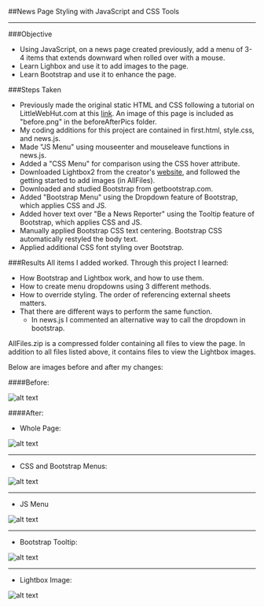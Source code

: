 ##News Page Styling with JavaScript and CSS Tools
___
###Objective
* Using JavaScript, on a news page created previously, add a menu of 3-4 items that extends downward when rolled over with a mouse.
* Learn Lighbox and use it to add images to the page.
* Learn Bootstrap and use it to enhance the page.

###Steps Taken
* Previously made the original static HTML and CSS following a tutorial on LittleWebHut.com at this [link]. An image of this page is included as "before.png" in the beforeAfterPics folder.
* My coding additions for this project are contained in first.html, style.css, and news.js.
* Made "JS Menu" using mouseenter and mouseleave functions in news.js.
* Added a "CSS Menu" for comparison using the CSS hover attribute.
* Downloaded Lightbox2 from the creator's [website], and followed the getting started to add images (in AllFiles).
* Downloaded and studied Bootstrap from getbootstrap.com.
* Added "Bootstrap Menu" using the Dropdown feature of Bootstrap, which applies CSS and JS.
* Added hover text over "Be a News Reporter" using the Tooltip feature of Bootstrap, which applies CSS and JS.
* Manually applied Bootstrap CSS text centering. Bootstrap CSS automatically restyled the body text.
* Applied additional CSS font styling over Bootstrap.

[link]: http://www.littlewebhut.com/html5/css_layout/
[website]: http://lokeshdhakar.com/projects/lightbox2/
###Results
All items I added worked. Through this project I learned:
* How Bootstrap and Lightbox work, and how to use them.
* How to create menu dropdowns using 3 different methods.
* How to override styling. The order of referencing external sheets matters.
* That there are different ways to perform the same function.
  * In news.js I commented an alternative way to call the dropdown in bootstrap.

AllFiles.zip is a compressed folder containing all files to view the page. In addition to all files listed above, it contains files to view the Lightbox images.

Below are images before and after my changes: 

####Before:</br>

![alt text](https://github.com/rebeccapizano/Portfolio/blob/master/JavaScript/MenuExercise/beforeAfterPics/before.PNG)

####After: </br>

* Whole Page:

![alt text](https://github.com/rebeccapizano/Portfolio/blob/master/JavaScript/MenuExercise/beforeAfterPics/after1.png)

---
* CSS and Bootstrap Menus:

![alt text](https://github.com/rebeccapizano/Portfolio/blob/master/JavaScript/MenuExercise/beforeAfterPics/after2.png)

---
* JS Menu

![alt text](https://github.com/rebeccapizano/Portfolio/blob/master/JavaScript/MenuExercise/beforeAfterPics/after3.png)

---
* Bootstrap Tooltip:

![alt text](https://github.com/rebeccapizano/Portfolio/blob/master/JavaScript/MenuExercise/beforeAfterPics/after4.png)

---
* Lightbox Image:

![alt text](https://github.com/rebeccapizano/Portfolio/blob/master/JavaScript/MenuExercise/beforeAfterPics/after6.png)
